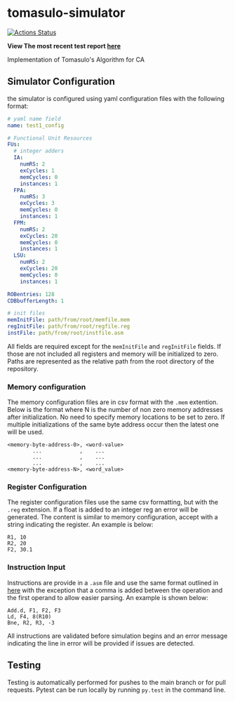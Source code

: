 
# tomasulo-simulator
[![Actions Status](https://github.com/danielstumpp/tomasulo-simulator/workflows/simulator/badge.svg)](https://github.com/danielstumpp/tomasulo-simulator/actions)

**View The most recent test report [here](https://htmlpreview.github.io/?https://github.com/danielstumpp/tomasulo-simulator/blob/main/test_report/test_report.html)**

Implementation of Tomasulo's Algorithm for CA

## Simulator Configuration
the simulator is configured using yaml configuration files with the following format:

```yaml
# yaml name field
name: test1_config

# Functional Unit Resources
FUs:
  # integer adders
  IA: 
    numRS: 2
    exCycles: 1
    memCycles: 0
    instances: 1
  FPA:
    numRS: 3
    exCycles: 3
    memCycles: 0
    instances: 1
  FPM:
    numRS: 2
    exCycles: 20
    memCycles: 0
    instances: 1
  LSU:
    numRS: 2
    exCycles: 20
    memCycles: 0
    instances: 1

ROBentries: 128
CDBbufferLength: 1

# init files
memInitFile: path/from/root/memfile.mem
regInitFile: path/from/root/regfile.reg
instFile: path/from/root/instfile.asm
```

All fields are required except for the `memInitFile` and `regInitFile` fields. If those are not included all registers and memory will be initialized to zero. Paths are represented as the relative path from the root directory of the repository.

### Memory configuration

The memory configuration files are in csv format with the `.mem` extention. Below is the format where N is the number of non zero memory addresses after initialization. No need to specify memory locations to be set to zero. If multiple initializations of the same byte address occur then the latest one will be used.

```csv
<memory-byte-address-0>, <word-value>
        ...            ,    ...
        ...            ,    ...
        ...            ,    ...
<memory-byte-address-N>, <word_value>
```

### Register Configuration
The register configuration files use the same csv formatting, but with the `.reg` extension. If a float is added to an integer reg an error will be generated. The content is similar to memory configuration, accept with a string indicating the register. An example is below:

```csv
R1, 10
R2, 20
F2, 30.1
```

### Instruction Input
Instructions are provide in a `.asm` file and use the same format outlined in [here](doc/P1-description.pdf) with the exception that a comma is added between the operation and the first operand to allow easier parsing. An example is shown below:

```csv
Add.d, F1, F2, F3
Ld, F4, 8(R10)
Bne, R2, R3, -3
```

All instructions are validated before simulation begins and an error message indicating the line in error will be provided if issues are detected.

## Testing
Testing is automatically performed for pushes to the main branch or for pull requests. Pytest can be run locally by running `py.test` in the command line.